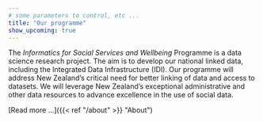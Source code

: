 ```yaml
---
# some parameters to control, etc ...
title: "Our programme"
show_upcoming: true
---
```



The *Informatics for Social Services and Wellbeing* Programme is a data science research project. The aim is to develop our national linked data, including the Integrated Data Infrastructure (IDI). Our programme will address New Zealand’s critical need for better linking of data and access to datasets. We will leverage New Zealand’s exceptional administrative and other data resources to advance excellence in the use of social data.

[Read more ...]({{< ref "/about" >}} "About")
